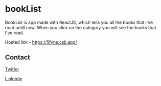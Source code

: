 # bookList
BookList is app made with ReactJS, which tells you all the books that I've read untill now. When you click on the category you will see the books that I've read.

Hosted link - https://5fyns.csb.app/

## Contact 
[Twitter](https://twitter.com/_kpavan)

[LinkedIn](https://www.linkedin.com/in/kulkarni-pavan/)
